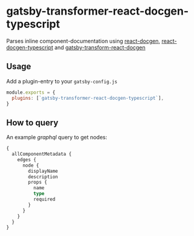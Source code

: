 
# gatsby-transformer-react-docgen-typescript
Parses inline component-documentation using
[react-docgen](https://github.com/reactjs/react-docgen),
[react-docgen-typescript](https://github.com/styleguidist/react-docgen-typescript) and
[gatsby-transform-react-docgen](https://github.com/gatsbyjs/gatsby/tree/master/packages/gatsby-transformer-react-docgen)

## Usage

Add a plugin-entry to your `gatsby-config.js`

```js
module.exports = {
  plugins: [`gatsby-transformer-react-docgen-typescript`],
}
```

## How to query

An example _graphql_ query to get nodes:

```graphql
{
  allComponentMetadata {
    edges {
      node {
        displayName
        description
        props {
          name
          type
          required
        }
      }
    }
  }
}
```
